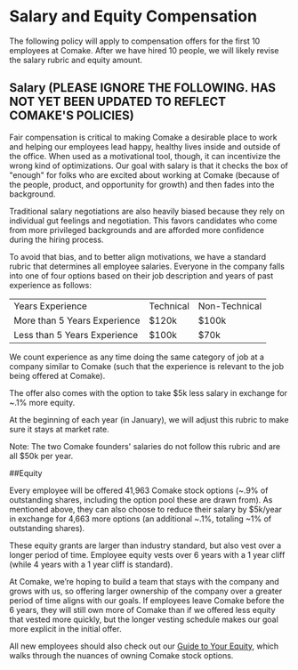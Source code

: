 # Salary and Equity Compensation

The following policy will apply to compensation offers for the first 10 employees at Comake. After we have hired 10 people, we will likely revise the salary rubric and equity amount.

## Salary (PLEASE IGNORE THE FOLLOWING. HAS NOT YET BEEN UPDATED TO REFLECT COMAKE'S POLICIES)

Fair compensation is critical to making Comake a desirable place to work and helping our employees lead happy, healthy lives inside and outside of the office. When used as a motivational tool, though, it can incentivize the wrong kind of optimizations. Our goal with salary is that it checks the box of "enough" for folks who are excited about working at Comake (because of the people, product, and opportunity for growth) and then fades into the background.

Traditional salary negotiations are also heavily biased because they rely on individual gut feelings and negotiation. This favors candidates who come from more privileged backgrounds and are afforded more confidence during the hiring process.

To avoid that bias, and to better align motivations, we have a standard rubric that determines all employee salaries. Everyone in the company falls into one of four options based on their job description and years of past experience as follows:

<table>
  <tr>
    <td>Years Experience</td>
    <td>Technical</td>
    <td>Non-Technical</td>
  </tr>
  <tr>
    <td>More than 5 Years Experience</td>
    <td>$120k</td>
    <td>$100k</td>
  </tr>
  <tr>
    <td>Less than 5 Years Experience</td>
    <td>$100k</td>
    <td>$70k</td>
  </tr>
</table>


We count experience as any time doing the same category of job at a company similar to Comake (such that the experience is relevant to the job being offered at Comake).

The offer also comes with the option to take $5k less salary in exchange for ~.1% more equity.

At the beginning of each year (in January), we will adjust this rubric to make sure it stays at market rate.

Note: The two Comake founders' salaries do not follow this rubric and are all $50k per year.

##Equity

Every employee will be offered 41,963 Comake stock options (~.9% of outstanding shares, including the option pool these are drawn from). As mentioned above, they can also choose to reduce their salary by $5k/year in exchange for 4,663 more options (an additional ~.1%, totaling ~1% of outstanding shares).

These equity grants are larger than industry standard, but also vest over a longer period of time. Employee equity vests over 6 years with a 1 year cliff (while 4 years with a 1 year cliff is standard).

At Comake, we’re hoping to build a team that stays with the company and grows with us, so offering larger ownership of the company over a greater period of time aligns with our goals. If employees leave Comake before the 6 years, they will still own more of Comake than if we offered less equity that vested more quickly, but the longer vesting schedule makes our goal more explicit in the initial offer.

All new employees should also check out our [Guide to Your Equity](https://github.com/comake/handbook/blob/master/Hiring%20Documents/Guide%20to%20Your%20Equity.md), which walks through the nuances of owning Comake stock options.
